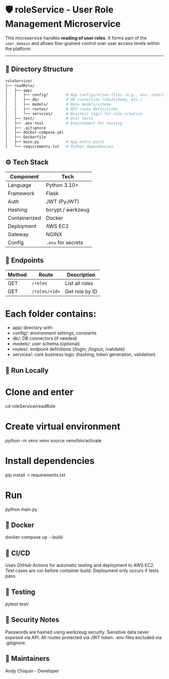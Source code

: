 # 🛡️ roleService - User Role Management Microservice

This microservice handles **reading of user roles**. It forms part of the `user_domain` and allows fine-grained control over user access levels within the platform.

---

## 🧩 Directory Structure

```bash
roleService/
├── readRole/
│   ├── app/
│   │   ├── config/        # App configuration files (e.g., env, constants)
│   │   ├── db/            # DB connection (SQLAlchemy, etc.)
│   │   ├── models/        # Role models/schema
│   │   ├── routes/        # API route definitions
│   │   └── services/      # Business logic for role creation
│   ├── test/              # Unit tests
│   ├── .env.test          # Environment for testing
│   ├── .gitignore
│   ├── docker-compose.yml
│   ├── Dockerfile
│   ├── main.py            # App entry point
│   └── requirements.txt   # Python dependencies


```
## ⚙️ Tech Stack
| Component     | Tech               |
| ------------- | ------------------ |
| Language      | Python 3.10+       |
| Framework     | Flask              |
| Auth          | JWT (PyJWT)        |
| Hashing       | bcrypt / werkzeug  |
| Containerized | Docker             |
| Deployment    | AWS EC2            |
| Gateway       | NGINX              |
| Config        | `.env` for secrets |

## 📡 Endpoints
| Method | Route         | Description             |
| ------ | ------------- | ----------------------- |
| GET    | `/roles`      | List all roles          |
| GET    | `/roles/<id>` | Get role by ID          |


# Each folder contains:

- app/ directory with:
- config/: environment settings, constants
- db/: DB connectors (if needed)
- models/: user schema (optional)
- routes/: endpoint definitions (/login, /logout, /validate)
- services/: core business logic (hashing, token generation, validation)


## 🚀 Run Locally
# Clone and enter
cd roleService/readRole

# Create virtual environment
python -m venv venv
source venv/bin/activate

# Install dependencies
pip install -r requirements.txt

# Run
python main.py

## 🐳 Docker
docker-compose up --build

## 🔄 CI/CD
Uses GitHub Actions for automatic testing and deployment to AWS EC2.
Test cases are run before container build.
Deployment only occurs if tests pass.

## 🧪 Testing
pytest test/

## 🔐 Security Notes
Passwords are hashed using werkzeug.security.
Sensitive data never exposed via API.
All routes protected via JWT token.
.env files excluded via .gitignore.

## 🧠 Maintainers
Andy Chiquin - Developer 